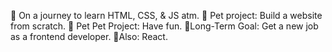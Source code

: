 🚀 On a journey to learn HTML, CSS, & JS atm. 
    🚀 Pet project: Build a website from scratch.
        🚀 Pet Pet Project: Have fun. 
              🚀Long-Term Goal: Get a new job as a frontend developer.
                    🚀Also: React.


<!---
lgitp9000/lgitp9000 is a ✨ special ✨ repository because its `README.md` (this file) appears on your GitHub profile.
You can click the Preview link to take a look at your changes.
--->
